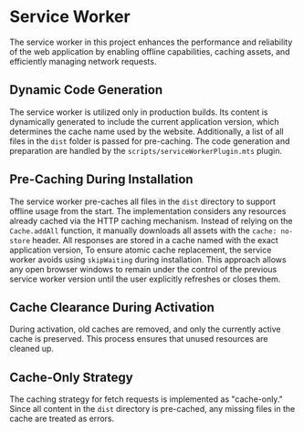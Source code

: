 # Service Worker

The service worker in this project enhances the performance and reliability of
the web application by enabling offline capabilities, caching assets, and
efficiently managing network requests.

## Dynamic Code Generation

The service worker is utilized only in production builds. Its content is
dynamically generated to include the current application version, which
determines the cache name used by the website. Additionally, a list of all files
in the `dist` folder is passed for pre-caching. The code generation and
preparation are handled by the `scripts/serviceWorkerPlugin.mts` plugin.

## Pre-Caching During Installation

The service worker pre-caches all files in the `dist` directory to support
offline usage from the start. The implementation considers any resources already
cached via the HTTP caching mechanism. Instead of relying on the `Cache.addAll`
function, it manually downloads all assets with the `cache: no-store` header.
All responses are stored in a cache named with the exact application version,
To ensure atomic cache replacement, the service worker avoids using
`skipWaiting` during installation. This approach allows any open browser windows
to remain under the control of the previous service worker version until the
user explicitly refreshes or closes them.

## Cache Clearance During Activation

During activation, old caches are removed, and only the currently active cache
is preserved. This process ensures that unused resources are cleaned up.

## Cache-Only Strategy

The caching strategy for fetch requests is implemented as "cache-only." Since
all content in the `dist` directory is pre-cached, any missing files in the
cache are treated as errors.
